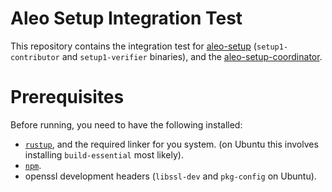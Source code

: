 # Aleo Setup Integration Test

This repository contains the integration test for [aleo-setup](https://github.com/AleoHQ/aleo-setup) (`setup1-contributor` and `setup1-verifier` binaries), and the [aleo-setup-coordinator](https://github.com/AleoHQ/aleo-setup-coordinator/).

# Prerequisites

Before running, you need to have the following installed:

+ [`rustup`](https://rustup.rs/), and the required linker for you system. (on Ubuntu this involves installing `build-essential` most likely).
+ [`npm`](https://www.npmjs.com/get-npm).
+ openssl development headers (`libssl-dev` and `pkg-config` on Ubuntu).